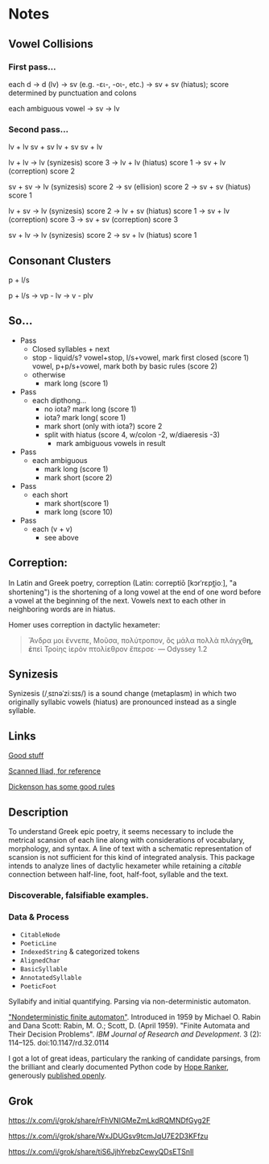 # Notes

## Vowel Collisions

### First pass…

each d
	-> d (lv)
	-> sv (e.g. -ει-, -οι-, etc.)
	-> sv + sv (hiatus); score determined by punctuation and colons

each ambiguous vowel
	-> sv
	-> lv

### Second pass…

lv + lv
sv + sv
lv + sv
sv + lv


lv + lv
	-> lv (synizesis) score 3
	-> lv + lv (hiatus) score 1
	-> sv + lv (correption) score 2

sv + sv
	-> lv (synizesis) score 2
	-> sv (ellision) score 2
	-> sv + sv (hiatus) score 1

lv + sv
	-> lv (synizesis) score 2
	-> lv + sv (hiatus) score 1
	-> sv + lv (correption) score 3
	-> sv + sv (correption) score 3

sv + lv
	-> lv (synizesis) score 2
	-> sv + lv (hiatus) score 1

## Consonant Clusters

p + l/s

p + l/s
	-> vp - lv
	-> v - plv

## So…

- Pass
	- Closed syllables + next
	- stop - liquid/s?
		vowel+stop, l/s+vowel, mark first closed (score 1)
		vowel, p+p/s+vowel, mark both by basic rules (score 2)
	- otherwise 
		- mark long (score 1)
- Pass
	- each dipthong…
		- no iota? mark long (score 1)
		- iota? mark long( score 1)
		- mark short (only with iota?) score 2 
		- split with hiatus (score 4, w/colon -2, w/diaeresis -3)
			- mark ambiguous vowels in result
- Pass
	- each ambiguous
		- mark long (score 1)
		- mark short (score 2)
- Pass
	- each short
		- mark short(score 1)
		- mark long (score 10)
- Pass
	- each (v + v)
		- see above







## Correption: 

In Latin and Greek poetry, correption (Latin: correptiō [kɔrˈrɛpt̪ioː], "a shortening") is the shortening of a long vowel at the end of one word before a vowel at the beginning of the next. Vowels next to each other in neighboring words are in hiatus.

Homer uses correption in dactylic hexameter:

> Ἄνδρα μοι ἔννεπε, Μοῦσα, πολύτροπον, ὃς μάλα πολλὰ
> πλάγχθ**η, ἐ**πεὶ Τροίης ἱερὸν πτολίεθρον ἔπερσε·
> — Odyssey 1.2

## Synizesis

Synizesis (/ˌsɪnəˈziːsɪs/) is a sound change (metaplasm) in which two originally syllabic vowels (hiatus) are pronounced instead as a single syllable.

## Links

[Good stuff](https://github.com/epilanthanomai/hexameter/blob/master/hexameter.py)

[Scanned Iliad, for reference](https://hypotactic.com/homer/scanned/iliad1scanned.html)

[Dickenson has some good rules](https://dcc.dickinson.edu/grammar/monro/elision-crasis-synizesis)

## Description

To understand Greek epic poetry, it seems necessary to include the metrical scansion of each line along with considerations of vocabulary, morphology, and syntax. A line of text with a schematic representation of scansion is not sufficient for this kind of integrated analysis. This package intends to analyze lines of dactylic hexameter while retaining a *citable* connection between half-line, foot, half-foot, syllable and the text. 

### Discoverable, falsifiable examples.

### Data & Process

- `CitableNode`
- `PoeticLine`
- `IndexedString` & categorized tokens
- `AlignedChar`
- `BasicSyllable`
- `AnnotatedSyllable`
- `PoeticFoot`

Syllabify and initial quantifying.
Parsing via non-deterministic automaton.

["Nondeterministic finite automaton"](https://en.wikipedia.org/wiki/Nondeterministic_finite_automaton). Introduced in 1959 by Michael O. Rabin and Dana Scott: Rabin, M. O.; Scott, D. (April 1959). "Finite Automata and Their Decision Problems". *IBM Journal of Research and Development*. 3 (2): 114–125. doi:10.1147/rd.32.0114

I got a lot of great ideas, particulary the ranking of candidate parsings, from the brilliant and clearly documented Python code by [Hope Ranker](https://github.com/epilanthanomai), generously [published openly](https://github.com/epilanthanomai/hexameter).

## Grok

https://x.com/i/grok/share/rFhVNIGMeZmLkdRQMNDfGyg2F

https://x.com/i/grok/share/WxJDUGsv9tcmJqU7E2D3KFfzu

https://x.com/i/grok/share/tiS6JjhYrebzCewyQDsETSnIl



